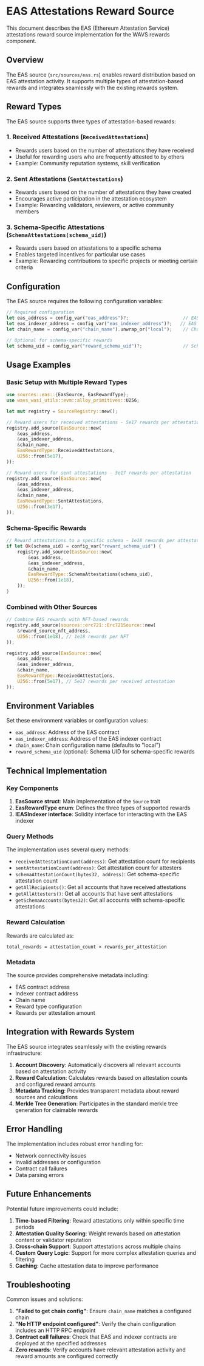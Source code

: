 # EAS Attestations Reward Source

This document describes the EAS (Ethereum Attestation Service) attestations reward source implementation for the WAVS rewards component.

## Overview

The EAS source (`src/sources/eas.rs`) enables reward distribution based on EAS attestation activity. It supports multiple types of attestation-based rewards and integrates seamlessly with the existing rewards system.

## Reward Types

The EAS source supports three types of attestation-based rewards:

### 1. Received Attestations (`ReceivedAttestations`)
- Rewards users based on the number of attestations they have received
- Useful for rewarding users who are frequently attested to by others
- Example: Community reputation systems, skill verification

### 2. Sent Attestations (`SentAttestations`)  
- Rewards users based on the number of attestations they have created
- Encourages active participation in the attestation ecosystem
- Example: Rewarding validators, reviewers, or active community members

### 3. Schema-Specific Attestations (`SchemaAttestations(schema_uid)`)
- Rewards users based on attestations to a specific schema
- Enables targeted incentives for particular use cases
- Example: Rewarding contributions to specific projects or meeting certain criteria

## Configuration

The EAS source requires the following configuration variables:

```rust
// Required configuration
let eas_address = config_var("eas_address")?;                    // EAS contract address
let eas_indexer_address = config_var("eas_indexer_address")?;   // EAS indexer contract address
let chain_name = config_var("chain_name").unwrap_or("local");    // Chain configuration name

// Optional for schema-specific rewards
let schema_uid = config_var("reward_schema_uid")?;               // Schema UID for schema-specific rewards
```

## Usage Examples

### Basic Setup with Multiple Reward Types

```rust
use sources::eas::{EasSource, EasRewardType};
use wavs_wasi_utils::evm::alloy_primitives::U256;

let mut registry = SourceRegistry::new();

// Reward users for received attestations - 5e17 rewards per attestation
registry.add_source(EasSource::new(
    &eas_address,
    &eas_indexer_address,
    &chain_name,
    EasRewardType::ReceivedAttestations,
    U256::from(5e17),
));

// Reward users for sent attestations - 3e17 rewards per attestation  
registry.add_source(EasSource::new(
    &eas_address,
    &eas_indexer_address,
    &chain_name,
    EasRewardType::SentAttestations,
    U256::from(3e17),
));
```

### Schema-Specific Rewards

```rust
// Reward attestations to a specific schema - 1e18 rewards per attestation
if let Ok(schema_uid) = config_var("reward_schema_uid") {
    registry.add_source(EasSource::new(
        &eas_address,
        &eas_indexer_address, 
        &chain_name,
        EasRewardType::SchemaAttestations(schema_uid),
        U256::from(1e18),
    ));
}
```

### Combined with Other Sources

```rust
// Combine EAS rewards with NFT-based rewards
registry.add_source(sources::erc721::Erc721Source::new(
    &reward_source_nft_address,
    U256::from(1e18), // 1e18 rewards per NFT
));

registry.add_source(EasSource::new(
    &eas_address,
    &eas_indexer_address,
    &chain_name,
    EasRewardType::ReceivedAttestations,
    U256::from(5e17), // 5e17 rewards per received attestation
));
```

## Environment Variables

Set these environment variables or configuration values:

- `eas_address`: Address of the EAS contract
- `eas_indexer_address`: Address of the EAS indexer contract  
- `chain_name`: Chain configuration name (defaults to "local")
- `reward_schema_uid` (optional): Schema UID for schema-specific rewards

## Technical Implementation

### Key Components

1. **EasSource struct**: Main implementation of the `Source` trait
2. **EasRewardType enum**: Defines the three types of supported rewards
3. **IEASIndexer interface**: Solidity interface for interacting with the EAS indexer

### Query Methods

The implementation uses several query methods:
- `receivedAttestationCount(address)`: Get attestation count for recipients
- `sentAttestationCount(address)`: Get attestation count for attesters  
- `schemaAttestationCount(bytes32, address)`: Get schema-specific attestation count
- `getAllRecipients()`: Get all accounts that have received attestations
- `getAllAttesters()`: Get all accounts that have sent attestations
- `getSchemaAccounts(bytes32)`: Get all accounts with schema-specific attestations

### Reward Calculation

Rewards are calculated as:
```
total_rewards = attestation_count × rewards_per_attestation
```

### Metadata

The source provides comprehensive metadata including:
- EAS contract address
- Indexer contract address  
- Chain name
- Reward type configuration
- Rewards per attestation amount

## Integration with Rewards System

The EAS source integrates seamlessly with the existing rewards infrastructure:

1. **Account Discovery**: Automatically discovers all relevant accounts based on attestation activity
2. **Reward Calculation**: Calculates rewards based on attestation counts and configured reward amounts
3. **Metadata Tracking**: Provides transparent metadata about reward sources and calculations
4. **Merkle Tree Generation**: Participates in the standard merkle tree generation for claimable rewards

## Error Handling

The implementation includes robust error handling for:
- Network connectivity issues
- Invalid addresses or configuration
- Contract call failures
- Data parsing errors

## Future Enhancements

Potential future improvements could include:

1. **Time-based Filtering**: Reward attestations only within specific time periods
2. **Attestation Quality Scoring**: Weight rewards based on attestation content or validator reputation
3. **Cross-chain Support**: Support attestations across multiple chains
4. **Custom Query Logic**: Support for more complex attestation queries and filtering
5. **Caching**: Cache attestation data to improve performance

## Troubleshooting

Common issues and solutions:

1. **"Failed to get chain config"**: Ensure `chain_name` matches a configured chain
2. **"No HTTP endpoint configured"**: Verify the chain configuration includes an HTTP RPC endpoint
3. **Contract call failures**: Check that EAS and indexer contracts are deployed at the specified addresses
4. **Zero rewards**: Verify accounts have relevant attestation activity and reward amounts are configured correctly